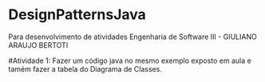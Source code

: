 # DesignPatternsJava
Para desenvolvimento de atividades Engenharia de Software III - GIULIANO ARAUJO BERTOTI


#Atividade 1:
Fazer um código java no mesmo exemplo exposto em aula e tamém fazer a tabela do Diagrama de Classes.
